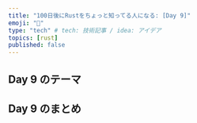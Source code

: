 ```yaml
---
title: "100日後にRustをちょっと知ってる人になる: [Day 9]"
emoji: "🦀"
type: "tech" # tech: 技術記事 / idea: アイデア
topics: [rust]
published: false
---
```


## Day 9 のテーマ

## Day 9 のまとめ

